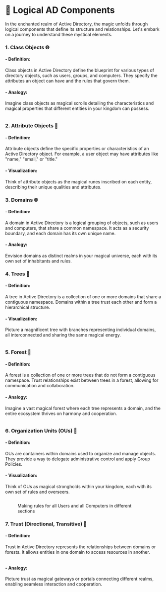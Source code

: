 # 💫 Logical AD Components

In the enchanted realm of Active Directory, the magic unfolds through logical components that define its structure and relationships. Let's embark on a journey to understand these mystical elements.

### 1. **Class Objects 🌐**

#### - **Definition:**

Class objects in Active Directory define the blueprint for various types of directory objects, such as users, groups, and computers. They specify the attributes an object can have and the rules that govern them.

#### - **Analogy:**

Imagine class objects as magical scrolls detailing the characteristics and magical properties that different entities in your kingdom can possess.

<figure><img src="https://imgs.search.brave.com/zIVj_yv0Efme778zJOsnAnXPFZoLYiRyfVzsks5GQTc/rs:fit:860:0:0/g:ce/aHR0cHM6Ly93d3cu/dGVjaC1mYXEuY29t/L3dwLWNvbnRlbnQv/dXBsb2Fkcy9hY3Rp/dmUtZGlyZWN0b3J5/LW9iamVjdHMuanBn" alt=""><figcaption></figcaption></figure>

### 2. **Attribute Objects 📜**

#### - **Definition:**

Attribute objects define the specific properties or characteristics of an Active Directory object. For example, a user object may have attributes like "name," "email," or "title."

#### - **Visualization:**

Think of attribute objects as the magical runes inscribed on each entity, describing their unique qualities and attributes.

### 3. **Domains 🌐**

#### - **Definition:**

A domain in Active Directory is a logical grouping of objects, such as users and computers, that share a common namespace. It acts as a security boundary, and each domain has its own unique name.

#### - **Analogy:**

Envision domains as distinct realms in your magical universe, each with its own set of inhabitants and rules.

### 4. **Trees 🌲**

#### - **Definition:**

A tree in Active Directory is a collection of one or more domains that share a contiguous namespace. Domains within a tree trust each other and form a hierarchical structure.

#### - **Visualization:**

Picture a magnificent tree with branches representing individual domains, all interconnected and sharing the same magical energy.

<figure><img src="https://imgs.search.brave.com/md2To4-CiTKIgB9gFWHMtMmvjqTrrIFx-3HsJg8jDSA/rs:fit:860:0:0/g:ce/aHR0cHM6Ly9pMi53/cC5jb20vaXB3aXRo/ZWFzZS5jb20vd3At/Y29udGVudC91cGxv/YWRzLzIwMjAvMDEv/V2hhdC1pcy1hLVRS/RUUtaW4tQWN0aXZl/LURpcmVjdG9yeS12/MC4xYi5qcGc_Zml0/PTgwMCw0OTgmc3Ns/PTE" alt=""><figcaption></figcaption></figure>

### 5. **Forest 🌳**

#### - **Definition:**

A forest is a collection of one or more trees that do not form a contiguous namespace. Trust relationships exist between trees in a forest, allowing for communication and collaboration.

#### - **Analogy:**

Imagine a vast magical forest where each tree represents a domain, and the entire ecosystem thrives on harmony and cooperation.

<figure><img src="https://imgs.search.brave.com/EuHcZEv7k_fLVUMvMbf1o2UKvLasJvvnntwcUubAI-E/rs:fit:860:0:0/g:ce/aHR0cHM6Ly9pbmZv/LnZhcm9uaXMuY29t/L2hzLWZzL2h1YmZz/L0ltcG9ydGVkX0Js/b2dfTWVkaWEvZG9t/YWluLWZvcmVzdEAy/eC0xLnBuZz93aWR0/aD0zMDAwJmhlaWdo/dD0yNjY0Jm5hbWU9/ZG9tYWluLWZvcmVz/dEAyeC0xLnBuZw" alt=""><figcaption></figcaption></figure>

### 6. **Organization Units (OUs) 🏰**

#### - **Definition:**

OUs are containers within domains used to organize and manage objects. They provide a way to delegate administrative control and apply Group Policies.

#### - **Visualization:**

Think of OUs as magical strongholds within your kingdom, each with its own set of rules and overseers.

<figure><img src="https://imgs.search.brave.com/WdYwwihJXwbAz9ewtMqvLlVgkUITFYHnEg50OcSRUWM/rs:fit:860:0:0/g:ce/aHR0cHM6Ly93d3cu/dGVjaC1mYXEuY29t/L3dwLWNvbnRlbnQv/dXBsb2Fkcy9kZXBs/b3lpbmctc29mdHdh/cmUtdGhyb3VnaC1n/cm91cC1wb2xpY3ku/anBn" alt=""><figcaption><p>Making rules for all Users and all Computers in different sections</p></figcaption></figure>

### 7. **Trust (Directional, Transitive) 🤝**

#### - **Definition:**

Trust in Active Directory represents the relationships between domains or forests. It allows entities in one domain to access resources in another.

<figure><img src="https://imgs.search.brave.com/e4Jkf8EkPzQkGOKfzlVVKlf-x1LmS8EdbPFvlA2jKLI/rs:fit:860:0:0/g:ce/aHR0cHM6Ly9sZWFy/bi5taWNyb3NvZnQu/Y29tL2VuLXVzL2Vu/dHJhL2lkZW50aXR5/L2RvbWFpbi1zZXJ2/aWNlcy9tZWRpYS9j/b25jZXB0cy1mb3Jl/c3QtdHJ1c3QvdHJ1/c3QtcmVsYXRpb25z/aGlwcy5wbmc" alt=""><figcaption></figcaption></figure>

#### - **Analogy:**

Picture trust as magical gateways or portals connecting different realms, enabling seamless interaction and cooperation.

<figure><img src="https://imgs.search.brave.com/JSoiJtpjHyUpOfxZr6I2RIhWUWGErEtLNZKuNXjyL2A/rs:fit:860:0:0/g:ce/aHR0cHM6Ly9hY2Nl/c3MucmVkaGF0LmNv/bS93ZWJhc3NldHMv/YXZhbG9uL2QvUmVk/X0hhdF9FbnRlcnBy/aXNlX0xpbnV4LTct/V2luZG93c19JbnRl/Z3JhdGlvbl9HdWlk/ZS1lbi1VUy9pbWFn/ZXMvZGQzZTk0ZWNi/MGE2YzU2YmI3ZDNm/NjdjOWU0MDMxMGYv/dHJ1c3QtZGlyZWN0/aW9uLnBuZw" alt=""><figcaption></figcaption></figure>
